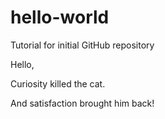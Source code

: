 # hello-world
Tutorial for initial GitHub repository 

Hello, 

Curiosity killed the cat. 


And satisfaction brought him back!
